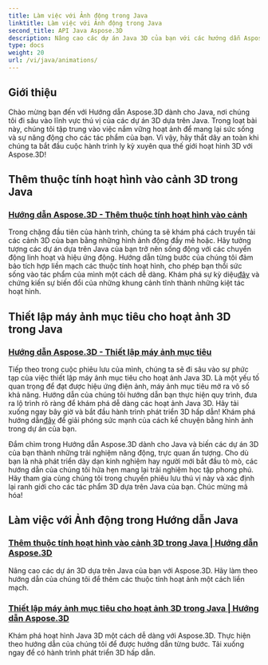 ```yaml
---
title: Làm việc với Ảnh động trong Java
linktitle: Làm việc với Ảnh động trong Java
second_title: API Java Aspose.3D
description: Nâng cao các dự án Java 3D của bạn với các hướng dẫn Aspose.3D! Tìm hiểu cách thêm thuộc tính hoạt ảnh và thiết lập máy ảnh mục tiêu một cách liền mạch để phát triển 3D hấp dẫn.
type: docs
weight: 20
url: /vi/java/animations/
---
```

## Giới thiệu

Chào mừng bạn đến với Hướng dẫn Aspose.3D dành cho Java, nơi chúng tôi đi sâu vào lĩnh vực thú vị của các dự án 3D dựa trên Java. Trong loạt bài này, chúng tôi tập trung vào việc nắm vững hoạt ảnh để mang lại sức sống và sự năng động cho các tác phẩm của bạn. Vì vậy, hãy thắt dây an toàn khi chúng ta bắt đầu cuộc hành trình ly kỳ xuyên qua thế giới hoạt hình 3D với Aspose.3D!

## Thêm thuộc tính hoạt hình vào cảnh 3D trong Java

### [Hướng dẫn Aspose.3D - Thêm thuộc tính hoạt hình vào cảnh](./add-animation-properties-to-scenes/)

 Trong chặng đầu tiên của hành trình, chúng ta sẽ khám phá cách truyền tải các cảnh 3D của bạn bằng những hình ảnh động đầy mê hoặc. Hãy tưởng tượng các dự án dựa trên Java của bạn trở nên sống động với các chuyển động linh hoạt và hiệu ứng động. Hướng dẫn từng bước của chúng tôi đảm bảo tích hợp liền mạch các thuộc tính hoạt hình, cho phép bạn thổi sức sống vào tác phẩm của mình một cách dễ dàng. Khám phá sự kỳ diệu[đây](./add-animation-properties-to-scenes/) và chứng kiến sự biến đổi của những khung cảnh tĩnh thành những kiệt tác hoạt hình.

## Thiết lập máy ảnh mục tiêu cho hoạt ảnh 3D trong Java

### [Hướng dẫn Aspose.3D - Thiết lập máy ảnh mục tiêu](./set-up-target-camera/)

Tiếp theo trong cuộc phiêu lưu của mình, chúng ta sẽ đi sâu vào sự phức tạp của việc thiết lập máy ảnh mục tiêu cho hoạt ảnh Java 3D. Là một yếu tố quan trọng để đạt được hiệu ứng điện ảnh, máy ảnh mục tiêu mở ra vô số khả năng. Hướng dẫn của chúng tôi hướng dẫn bạn thực hiện quy trình, đưa ra lộ trình rõ ràng để khám phá dễ dàng các hoạt ảnh Java 3D. Hãy tải xuống ngay bây giờ và bắt đầu hành trình phát triển 3D hấp dẫn! Khám phá hướng dẫn[đây](./set-up-target-camera/) để giải phóng sức mạnh của cách kể chuyện bằng hình ảnh trong dự án của bạn.

Đắm chìm trong Hướng dẫn Aspose.3D dành cho Java và biến các dự án 3D của bạn thành những trải nghiệm năng động, trực quan ấn tượng. Cho dù bạn là nhà phát triển dày dạn kinh nghiệm hay người mới bắt đầu tò mò, các hướng dẫn của chúng tôi hứa hẹn mang lại trải nghiệm học tập phong phú. Hãy tham gia cùng chúng tôi trong chuyến phiêu lưu thú vị này và xác định lại ranh giới cho các tác phẩm 3D dựa trên Java của bạn. Chúc mừng mã hóa!

## Làm việc với Ảnh động trong Hướng dẫn Java
### [Thêm thuộc tính hoạt hình vào cảnh 3D trong Java | Hướng dẫn Aspose.3D](./add-animation-properties-to-scenes/)
Nâng cao các dự án 3D dựa trên Java của bạn với Aspose.3D. Hãy làm theo hướng dẫn của chúng tôi để thêm các thuộc tính hoạt ảnh một cách liền mạch.
### [Thiết lập máy ảnh mục tiêu cho hoạt ảnh 3D trong Java | Hướng dẫn Aspose.3D](./set-up-target-camera/)
Khám phá hoạt hình Java 3D một cách dễ dàng với Aspose.3D. Thực hiện theo hướng dẫn của chúng tôi để được hướng dẫn từng bước. Tải xuống ngay để có hành trình phát triển 3D hấp dẫn.